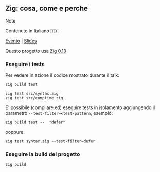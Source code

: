 ## Zig: cosa, come e perche

> [!NOTE]
> Contenuto in Italiano 🇮🇹

[Evento](https://www.meetup.com/coding-bunker/events/305132937/) | [Slides](https://docs.google.com/presentation/d/1y_JUGrq0Ty0m3w7ek9QgpoZWM4o7ddgVe39tWQmyioY/edit?usp=sharing)

Questo progetto usa [Zig 0.13](https://ziglang.org/download/#release-0\.13\.0)

### Eseguire i tests

Per vedere in azione il codice mostrato durante il talk:

```shell
zig build test
```

```shell
zig test src/syntax.zig
zig test src/comptime.zig
```

E' possibile (compilare ed) eseguire tests in isolamento aggiungendo il parametro `--test-filter=<test-pattern`, esempio:


```shell
zig build test --  "defer"
```

ooppure:


```shell
zig test syntax.zig --test-filter=defer
```

### Eseguire la build del progetto

```shell
zig build
```
